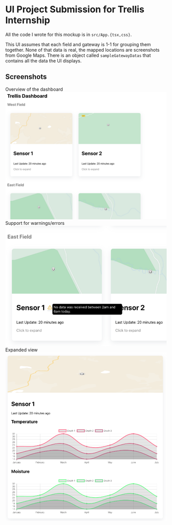 # UI Project Submission for Trellis Internship

All the code I wrote for this mockup is in `src/App.{tsx,css}`.

This UI assumes that each field and gateway is 1-1 for grouping them together.
None of that data is real, the mapped locations are screenshots from 
Google Maps. There is an object called `sampleGatewayDatas` that contains
all the data the UI displays.

## Screenshots

Overview of the dashboard
![Screenshot1](screenshots/screenshot1.png)
Support for warnings/errors
![Screenshot2](screenshots/screenshot2.png)
Expanded view
![Screenshot3](screenshots/screenshot3.png)
